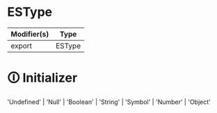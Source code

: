 # ESType

| Modifier(s)                            | Type                     |
|----------------------------------------|--------------------------|
| export | ESType |

# &#128712; Initializer

'Undefined' | 'Null' | 'Boolean' | 'String' | 'Symbol' | 'Number' | 'Object'
